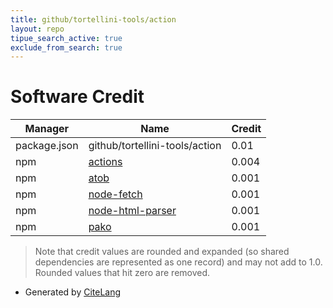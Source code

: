```yaml
---
title: github/tortellini-tools/action
layout: repo
tipue_search_active: true
exclude_from_search: true
---
```

# Software Credit

|Manager|Name|Credit|
|-------|----|------|
|package.json|github/tortellini-tools/action|0.01|
|npm|[actions](https://github.com/fundon/actions)|0.004|
|npm|[atob](https://git.coolaj86.com/coolaj86/atob.js.git)|0.001|
|npm|[node-fetch](https://github.com/node-fetch/node-fetch)|0.001|
|npm|[node-html-parser](https://github.com/taoqf/node-fast-html-parser)|0.001|
|npm|[pako](https://github.com/nodeca/pako#readme)|0.001|


> Note that credit values are rounded and expanded (so shared dependencies are represented as one record) and may not add to 1.0. Rounded values that hit zero are removed.


- Generated by [CiteLang](https://github.com/vsoch/citelang)
